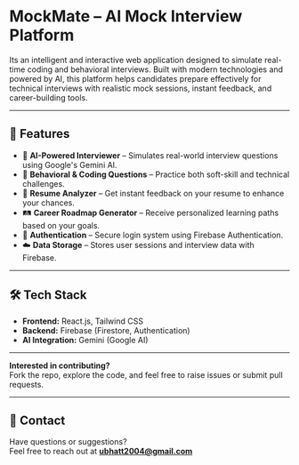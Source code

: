 # MockMate – AI Mock Interview Platform

Its an intelligent and interactive web application designed to simulate real-time coding and behavioral interviews. Built with modern technologies and powered by AI, this platform helps candidates prepare effectively for technical interviews with realistic mock sessions, instant feedback, and career-building tools.

---

## 🚀 Features

- 🧠 **AI-Powered Interviewer** – Simulates real-world interview questions using Google's Gemini AI.
- 💬 **Behavioral & Coding Questions** – Practice both soft-skill and technical challenges.
- 📄 **Resume Analyzer** – Get instant feedback on your resume to enhance your chances.
- 🛤️ **Career Roadmap Generator** – Receive personalized learning paths based on your goals.
- 🔐 **Authentication** – Secure login system using Firebase Authentication.
- ☁️ **Data Storage** – Stores user sessions and interview data with Firebase.

---

## 🛠️ Tech Stack

- **Frontend:** React.js, Tailwind CSS
- **Backend:** Firebase (Firestore, Authentication)
- **AI Integration:** Gemini (Google AI)

---


**Interested in contributing?**  
Fork the repo, explore the code, and feel free to raise issues or submit pull requests.

---

## 📧 Contact

Have questions or suggestions?  
Feel free to reach out at **ubhatt2004@gmail.com**

